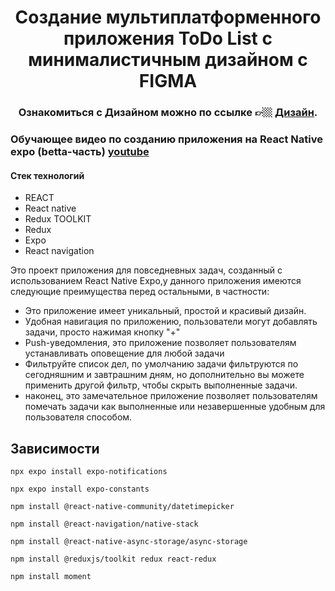 # <div align="center">Создание мультиплатформенного приложения ToDo List с минималистичным дизайном с FIGMA</div>
### <div align="center"> Ознакомиться с Дизайном можно по ссылке  👉🏼 [Дизайн](https://www.figma.com/community/file/1072981172023301059/TODO-App).</div>

### Обучающее видео по созданию приложения на React Native expo (betta-часть) [youtube](https://youtu.be/awHn9oqSzeI?si=A9IY-wra3wFbO10P)

#### Стек технологий
- REACT
- React native
- Redux TOOLKIT
- Redux
- Expo
- React navigation

Это проект приложения для повседневных задач, созданный с использованием React Native Expo,у данного приложения имеются следующие преимущества перед остальными, в частности:

- Это приложение имеет уникальный, простой и красивый дизайн.
- Удобная навигация по приложению, пользователи могут добавлять задачи, просто нажимая кнопку "+"
- Push-уведомления, это приложение позволяет пользователям устанавливать оповещение для любой задачи
- Фильтруйте список дел, по умолчанию задачи фильтруются по сегодняшним и завтрашним дням, но дополнительно вы можете применить другой фильтр, чтобы скрыть выполненные задачи.
- наконец, это замечательное приложение позволяет пользователям помечать задачи как выполненные или незавершенные удобным для пользователя способом.


## Зависимости

```
npx expo install expo-notifications

npx expo install expo-constants

npm install @react-native-community/datetimepicker

npm install @react-navigation/native-stack

npm install @react-native-async-storage/async-storage

npm install @reduxjs/toolkit redux react-redux

npm install moment